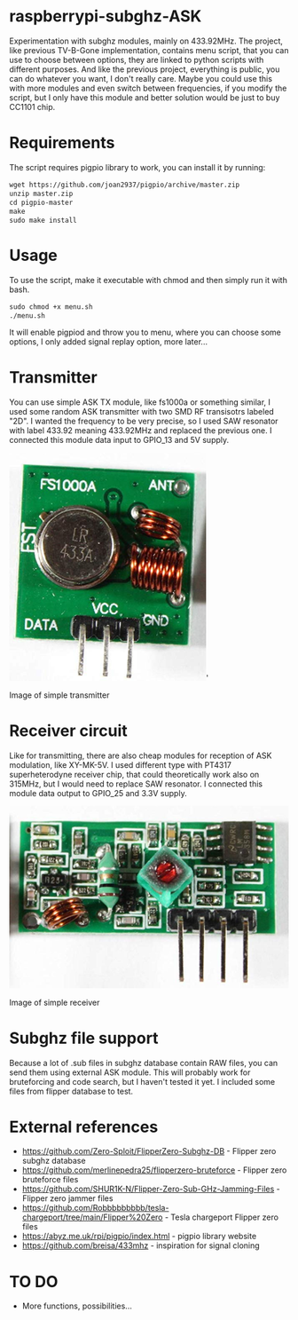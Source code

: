 # raspberrypi-subghz-ASK
Experimentation with subghz modules, mainly on 433.92MHz. The project, like previous TV-B-Gone implementation, contains menu script, that you can use to choose between options, they are linked to python scripts with different purposes. And like the previous project, everything is public, you can do whatever you want, I don't really care. Maybe you could use this with more modules and even switch between frequencies, if you modify the script, but I only have this module and better solution would be just to buy CC1101 chip.
# Requirements
The script requires pigpio library to work, you can install it by running:
```
wget https://github.com/joan2937/pigpio/archive/master.zip
unzip master.zip
cd pigpio-master
make
sudo make install
```
# Usage
To use the script, make it executable with chmod and then simply run it with bash.
```
sudo chmod +x menu.sh
./menu.sh
```
It will enable pigpiod and throw you to menu, where you can choose some options, I only added signal replay option, more later...
# Transmitter
You can use simple ASK TX module, like fs1000a or something similar, I used some random ASK transmitter with two SMD RF transisotrs labeled "2D". I wanted the frequency to be very precise, so I used SAW resonator with label 433.92 meaning 433.92MHz and replaced the previous one. I connected this module data input to GPIO_13 and 5V supply.

![TX](images/TX.png)'

Image of simple transmitter
# Receiver circuit
Like for transmitting, there are also cheap modules for reception of ASK modulation, like XY-MK-5V. I used different type with PT4317 superheterodyne receiver chip, that could theoretically work also on 315MHz, but I would need to replace SAW resonator. I connected this module data output to GPIO_25 and 3.3V supply.

![RX](images/RX.png)

Image of simple receiver
# Subghz file support
Because a lot of .sub files in subghz database contain RAW files, you can send them using external ASK module. This will probably work for bruteforcing and code search, but I haven't tested it yet. I included some files from flipper database to test.
# External references
- https://github.com/Zero-Sploit/FlipperZero-Subghz-DB - Flipper zero subghz database
- https://github.com/merlinepedra25/flipperzero-bruteforce - Flipper zero bruteforce files
- https://github.com/SHUR1K-N/Flipper-Zero-Sub-GHz-Jamming-Files - Flipper zero jammer files
- https://github.com/Robbbbbbbbb/tesla-chargeport/tree/main/Flipper%20Zero - Tesla chargeport Flipper zero files
- https://abyz.me.uk/rpi/pigpio/index.html - pigpio library website
- https://github.com/breisa/433mhz - inspiration for signal cloning
# TO DO
- More functions, possibilities...
